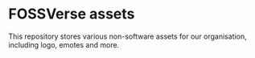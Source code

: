 # FOSSVerse assets

This repository stores various non-software assets for our organisation, including logo, emotes and more.
